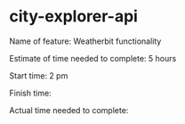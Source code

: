 # city-explorer-api

Name of feature: Weatherbit functionality

Estimate of time needed to complete: 5 hours

Start time: 2 pm

Finish time: 

Actual time needed to complete: